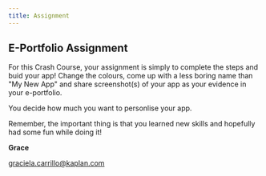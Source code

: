 ```yaml
---
title: Assignment
---
```


## E-Portfolio Assignment 

For this Crash Course, your assignment is simply to complete the steps and buid your app! Change the colours, come up with a less boring name than "My New App" and share screenshot(s) of your app as your evidence in your e-portfolio.

You decide how much you want to personlise your app. 

Remember, the important thing is that you learned new skills and hopefully had some fun while doing it!


**Grace**

graciela.carrillo@kaplan.com


